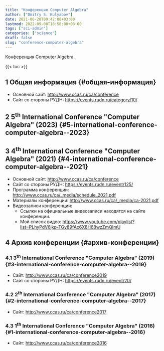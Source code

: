 ```yaml
---
title: "Конференция Computer Algebra"
author: ["Dmitry S. Kulyabov"]
date: 2021-06-28T09:42:00+03:00
lastmod: 2022-09-08T18:58:00+03:00
tags: ["sci-admin"]
categories: ["science"]
draft: false
slug: "conference-computer-algebra"
---
```


Конференция Computer Algebra.

<!--more-->

{{< toc >}}


## <span class="section-num">1</span> Общая информация {#общая-информация}

-   Основной сайт: <http://www.ccas.ru/ca/conference>
-   Сайт со стороны РУДН: <https://events.rudn.ru/category/10/>


## <span class="section-num">2</span> 5<sup>th</sup> International Conference "Computer Algebra" (2023) {#5-international-conference-computer-algebra--2023}


## <span class="section-num">3</span> 4<sup>th</sup> International Conference "Computer Algebra" (2021) {#4-international-conference-computer-algebra--2021}

-   Основной сайт: <http://www.ccas.ru/ca/conference>
-   Сайт со стороны РУДН: <https://events.rudn.ru/event/125/>
-   Программа конференции: <http://www.ccas.ru/ca/_media/schedule_2021.pdf>
-   Материалы конференции: <http://www.ccas.ru/ca/_media/ca-2021.pdf>
-   Видеозаписи конференции:
    -   Ссылки на официальные видеозаписи находятся на сайте конференции.
    -   Мой список видео: <https://www.youtube.com/playlist?list=PLhyPdV6jkp-TGy89fAc6X8H68wzZmQImU>


## <span class="section-num">4</span> Архив конференции {#архив-конференции}


### <span class="section-num">4.1</span> 3<sup>th</sup> International Conference "Computer Algebra" (2019) {#3-international-conference-computer-algebra--2019}

-   Сайт: <http://www.ccas.ru/ca/conference2019>
-   Сайт со стороны РУДН: <https://events.rudn.ru/event/20/>


### <span class="section-num">4.2</span> 2<sup>th</sup> International Conference "Computer Algebra" (2017) {#2-international-conference-computer-algebra--2017}

-   Сайт: <http://www.ccas.ru/ca/conference2017>


### <span class="section-num">4.3</span> 1<sup>th</sup> International Conference "Computer Algebra" (2016) {#1-international-conference-computer-algebra--2016}

-   Сайт: <http://www.ccas.ru/ca/conference2016>
